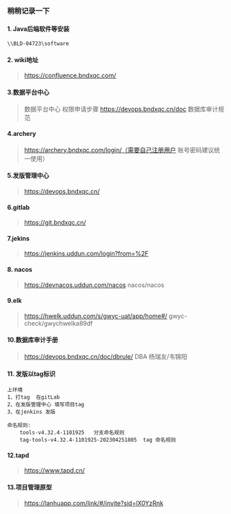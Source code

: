 ### 																			稍稍记录一下

#### 1. Java后端软件等安装

```
\\BLD-04723\software
```

#### 2. wiki地址

> https://confluence.bndxqc.com/ 

#### 3.数据平台中心

> 数据平台中心 权限申请步骤 https://devops.bndxqc.cn/doc  数据库审计规范

#### 4.archery

> https://archery.bndxqc.com/login/（需要自己注册用户 账号密码建议统一使用）

#### 5.发版管理中心

> https://devops.bndxqc.cn/

#### 6.gitlab

> https://git.bndxqc.cn/  []()

#### 7.jekins

> https://jenkins.uddun.com/login?from=%2F

#### 8. nacos

> https://devnacos.uddun.com/nacos  nacos/nacos

#### 9.elk

> https://hwelk.uddun.com/s/gwyc-uat/app/home#/  gwyc-check/gwychwelka89df

#### 10.数据库审计手册

> https://devops.bndxqc.cn/doc/dbrule/      DBA 杨瑞友/韦锦阳

#### 11. 发版以tag标识

```
上环境
1、打tag  在gitLab
2、在发版管理中心 填写项目tag
3、在jenkins 发版

命名规则:
	tools-v4.32.4-1101925   分支命名规则
	tag-tools-v4.32.4-1101925-202304251805  tag 命名规则
```

#### 12.tapd

> https://www.tapd.cn/

#### 13.项目管理原型

> https://lanhuapp.com/link/#/invite?sid=lX0YzRnk